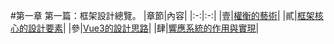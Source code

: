 #第一章 第一篇：框架設計總覽。
|章節|內容|
|:-:|:-:|
|壹|[權衡的藝術]|
|貳|[框架核心的設計要素]|
|參|[Vue3的設計思路]|
|肆|[響應系統的作用與實現]|

[權衡的藝術]: https://github.com/oz841119/ReadingNotes/tree/master/Vue.js%E8%A8%AD%E8%A8%88%E8%88%87%E5%AF%A6%E7%8F%BE/%E7%AC%AC%E4%B8%80%E7%AF%87.%E8%A8%AD%E8%A8%88%E6%A1%86%E6%9E%B6%E7%B8%BD%E8%A6%BD/%E7%AC%AC%E4%B8%80%E7%AB%A0.%E6%AC%8A%E8%A1%A1%E7%9A%84%E8%97%9D%E8%A1%93

[框架核心的設計要素]: https://github.com/oz841119/ReadingNotes/tree/master/Vue.js%E8%A8%AD%E8%A8%88%E8%88%87%E5%AF%A6%E7%8F%BE/%E7%AC%AC%E4%B8%80%E7%AF%87.%E8%A8%AD%E8%A8%88%E6%A1%86%E6%9E%B6%E7%B8%BD%E8%A6%BD/%E7%AC%AC%E4%BA%8C%E7%AB%A0.%E6%A1%86%E6%9E%B6%E6%A0%B8%E5%BF%83%E7%9A%84%E8%A8%AD%E8%A8%88%E8%A6%81%E7%B4%A0

[Vue3的設計思路]: https://github.com/oz841119/ReadingNotes/tree/master/Vue.js%E8%A8%AD%E8%A8%88%E8%88%87%E5%AF%A6%E7%8F%BE/%E7%AC%AC%E4%B8%80%E7%AF%87.%E8%A8%AD%E8%A8%88%E6%A1%86%E6%9E%B6%E7%B8%BD%E8%A6%BD/%E7%AC%AC%E4%B8%89%E7%AB%A0.Vue3%E7%9A%84%E8%A8%AD%E8%A8%88%E6%80%9D%E8%B7%AF

[響應系統的作用與實現]: https://github.com/oz841119/ReadingNotes/tree/master/Vue.js%E8%A8%AD%E8%A8%88%E8%88%87%E5%AF%A6%E7%8F%BE/%E7%AC%AC%E4%B8%80%E7%AF%87.%E8%A8%AD%E8%A8%88%E6%A1%86%E6%9E%B6%E7%B8%BD%E8%A6%BD/%E7%AC%AC%E5%9B%9B%E7%AB%A0.%E9%9F%BF%E6%87%89%E7%B3%BB%E7%B5%B1%E7%9A%84%E4%BD%9C%E7%94%A8%E8%88%87%E5%AF%A6%E7%8F%BE